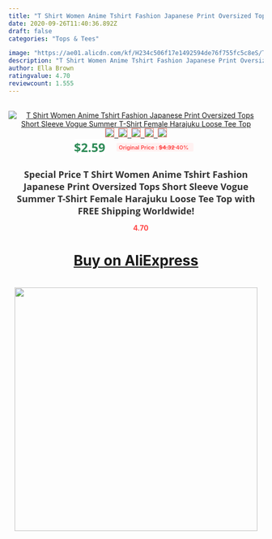```yaml
---
title: "T Shirt Women Anime Tshirt Fashion Japanese Print Oversized Tops Short Sleeve Vogue Summer T-Shirt Female Harajuku Loose Tee Top"
date: 2020-09-26T11:40:36.892Z
draft: false
categories: "Tops & Tees"

image: "https://ae01.alicdn.com/kf/H234c506f17e1492594de76f755fc5c8eS/T-Shirt-Women-Anime-Tshirt-Fashion-Japanese-Print-Oversized-Tops-Short-Sleeve-Vogue-Summer-T-Shirt.jpg"
description: "T Shirt Women Anime Tshirt Fashion Japanese Print Oversized Tops Short Sleeve Vogue Summer T-Shirt Female Harajuku Loose Tee Top"
author: Ella Brown
ratingvalue: 4.70
reviewcount: 1.555
---
```

<br>
<div style="text-align: center;">
<a href="https://s.click.aliexpress.com/e/_AgZDPr" target="_blank" rel="nofollow noopener noreferrer"><img alt="T Shirt Women Anime Tshirt Fashion Japanese Print Oversized Tops Short Sleeve Vogue Summer T-Shirt Female Harajuku Loose Tee Top" class="magnifier-image" src="https://ae01.alicdn.com/kf/H234c506f17e1492594de76f755fc5c8eS/T-Shirt-Women-Anime-Tshirt-Fashion-Japanese-Print-Oversized-Tops-Short-Sleeve-Vogue-Summer-T-Shirt.jpg_640x640.jpg">
<br>
<img style="border:1px solid salmon" src="https://ae01.alicdn.com/kf/H234c506f17e1492594de76f755fc5c8eS/T-Shirt-Women-Anime-Tshirt-Fashion-Japanese-Print-Oversized-Tops-Short-Sleeve-Vogue-Summer-T-Shirt.jpg_120x120.jpg">&nbsp;&nbsp;<img style="border:1px solid salmon" src="https://ae01.alicdn.com/kf/H288459a60883480a8f8a962a6ee1ad1b7/T-Shirt-Women-Anime-Tshirt-Fashion-Japanese-Print-Oversized-Tops-Short-Sleeve-Vogue-Summer-T-Shirt.jpg_120x120.jpg">&nbsp;&nbsp;<img style="border:1px solid salmon" src="https://ae01.alicdn.com/kf/H01237dbcbf784543b790cd5e4647e4dbj/T-Shirt-Women-Anime-Tshirt-Fashion-Japanese-Print-Oversized-Tops-Short-Sleeve-Vogue-Summer-T-Shirt.jpg_120x120.jpg">&nbsp;&nbsp;<img style="border:1px solid salmon" src="https://ae01.alicdn.com/kf/Hdabd6b91e9d947cc951ffb3135f18ce7K/T-Shirt-Women-Anime-Tshirt-Fashion-Japanese-Print-Oversized-Tops-Short-Sleeve-Vogue-Summer-T-Shirt.jpg_120x120.jpg">&nbsp;&nbsp;<img style="border:1px solid salmon" src="https://ae01.alicdn.com/kf/H730dc79afd8f40cbbbf6c700f0ce2792x/T-Shirt-Women-Anime-Tshirt-Fashion-Japanese-Print-Oversized-Tops-Short-Sleeve-Vogue-Summer-T-Shirt.jpg_120x120.jpg"></a></div><br0>
<div style="text-align: center;"><span style="background-color: white; border: 0px; box-sizing: border-box; color: seagreen; display: inline-block; font-family: &quot;open sans&quot; , &quot;arial&quot; , &quot;helvetica&quot; , sans-serif , &quot;heiti&quot;; font-size: 24px; font-stretch: inherit; font-weight: 700; line-height: inherit; margin: 0px 10px 0px 0px; padding: 0px; vertical-align: middle;">$2.59 </span>
<span style="background: rgb(255 , 241 , 241); border-radius: 3px; border: 0px; box-sizing: border-box; color: #ff4747; display: inline-block; font-family: inherit; font-size: 12px; font-stretch: inherit; font-style: inherit; font-variant: inherit; font-weight: 600; line-height: inherit; margin: 0px; padding: 2px 5px; transform: scale(0.9); vertical-align: middle;">Original Price : <b style="text-decoration: line-through;">$4.32 </b> 40%&nbsp;&nbsp;</span></div>
<h1 style="color: #333333; display: inline-block; font-family: &quot;open sans&quot; , &quot;arial&quot; , &quot;helvetica&quot; , sans-serif , &quot;heiti&quot;; font-size: 18px; font-stretch: inherit; font-weight: 700; text-align: center;">Special Price T Shirt Women Anime Tshirt Fashion Japanese Print Oversized Tops Short Sleeve Vogue Summer T-Shirt Female Harajuku Loose Tee Top with FREE Shipping Worldwide!</h1>
<div style="color: #ff4747; text-align: center;">
<img src="https://4.bp.blogspot.com/-M0ZcTcb-5uY/XleCXlxnR4I/AAAAAAAAAEc/OrjgMkXV1oMQFaCRZj5HQwOCBcu3w1FegCPcBGAYYCw/s1600/star.png" style="height: 15px;">&nbsp;<b>4.70</b></div>
<div class="button_cont" align="center"><a class="buynow_a" href="https://s.click.aliexpress.com/e/_AgZDPr" target="_blank" rel="nofollow noopener noreferrer"><H1>Buy on AliExpress</H1></a></div><br>
<div class="separator" style="clear: both; text-align: center;">
<img src="https://lh3.googleusercontent.com/-pTy5HemUv9M/XlePHvY0dAI/AAAAAAAAAE4/0nX5iRUoIWY8eMW9Dpxeirr157OZliDIgCLcBGAsYHQ/s1600/badge.gif" width="480">
</div>
